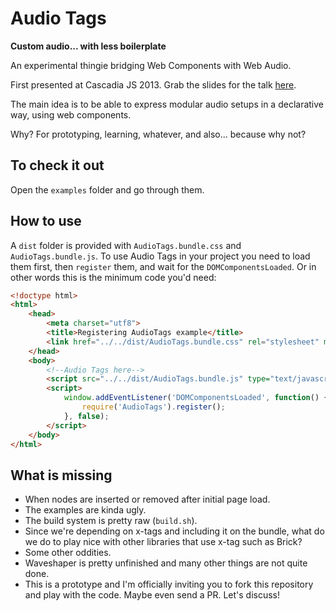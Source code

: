 Audio Tags
==========

**Custom audio... with less boilerplate**

An experimental thingie bridging Web Components with Web Audio.

First presented at Cascadia JS 2013. Grab the slides for the talk [here](http://soledadpenades.com/files/t/cascadiajs-audio-tags/).

The main idea is to be able to express modular audio setups in a declarative way, using web components.

Why? For prototyping, learning, whatever, and also... because why not?

## To check it out

Open the `examples` folder and go through them.

## How to use

A `dist` folder is provided with `AudioTags.bundle.css` and `AudioTags.bundle.js`. To use Audio Tags in your project you need to load them first, then `register` them, and wait for the `DOMComponentsLoaded`. Or in other words this is the minimum code you'd need:

````html
<!doctype html>
<html>
	<head>
		<meta charset="utf8">
		<title>Registering AudioTags example</title>
		<link href="../../dist/AudioTags.bundle.css" rel="stylesheet" media="all" />
	</head>
	<body>
		<!--Audio Tags here-->
		<script src="../../dist/AudioTags.bundle.js" type="text/javascript"></script>
		<script>
			window.addEventListener('DOMComponentsLoaded', function() {
				require('AudioTags').register();
			}, false);
		</script>
	</body>
</html>
````

## What is missing

* When nodes are inserted or removed after initial page load.
* The examples are kinda ugly.
* The build system is pretty raw (`build.sh`).
* Since we're depending on x-tags and including it on the bundle, what do we do to play nice with other libraries that use x-tag such as Brick?
* Some other oddities.
* Waveshaper is pretty unfinished and many other things are not quite done.
* This is a prototype and I'm officially inviting you to fork this repository and play with the code. Maybe even send a PR. Let's discuss!

